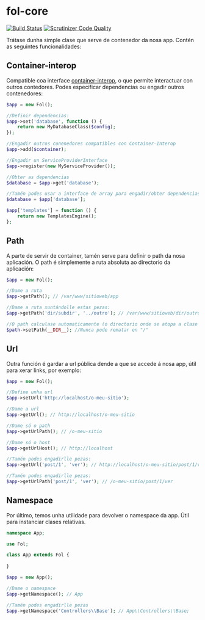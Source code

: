 # fol-core

[![Build Status](https://travis-ci.org/fol-project/core.svg?branch=master)](https://travis-ci.org/fol-project/core)
[![Scrutinizer Code Quality](https://scrutinizer-ci.com/g/fol-project/core/badges/quality-score.png?b=master)](https://scrutinizer-ci.com/g/fol-project/core/?branch=master)

Trátase dunha simple clase que serve de contenedor da nosa app. Contén as seguintes funcionalidades:

## Container-interop

Compatible coa interface [container-interop](https://github.com/container-interop/container-interop), o que permite interactuar con outros contedores. Podes especificar dependencias ou engadir outros contenedores:

```php
$app = new Fol();

//Definir dependencias:
$app->set('database', function () {
    return new MyDatabaseClass($config);
});

//Engadir outros conenedores compatibles con Container-Interop
$app->add($container);

//Engadir un ServiceProviderInterface
$app->register(new MyServiceProvider());

//Obter as dependencias
$database = $app->get('database');

//Tamén podes usar a interface de array para engadir/obter dependencias:
$database = $app['database'];

$app['templates'] = function () {
    return new TemplatesEngine();
};
```

## Path

A parte de servir de container, tamén serve para definir o path da nosa aplicación. O path é simplemente a ruta absoluta ao directorio da aplicación:

```php
$app = new Fol();

//Dame a ruta
$app->getPath(); // /var/www/sitioweb/app

//Dame a ruta xuntándolle estas pezas:
$app->getPath('dir/subdir', '../outro'); // /var/www/sitioweb/dir/outro

//O path calculase automaticamente (o directorio onde se atopa a clase instanciada) pero podes cambialo:
$path->setPath(__DIR__); //Nunca pode rematar en "/"
```

## Url

Outra función é gardar a url pública dende a que se accede á nosa app, útil para xerar links, por exemplo:

```php
$app = new Fol();

//Define unha url
$app->setUrl('http://localhost/o-meu-sitio');

//Dame a url
$app->getUrl(); // http://localhost/o-meu-sitio

//Dame só o path
$app->getUrlPath(); // /o-meu-sitio

//Dame só o host
$app->getUrlHost(); // http://localhost

//Tamén podes engadirlle pezas:
$app->getUrl('post/1', 'ver'); // http://localhost/o-meu-sitio/post/1/ver

//Tamén podes engadirlle pezas:
$app->getUrlPath('post/1', 'ver'); // /o-meu-sitio/post/1/ver
```

## Namespace

Por último, temos unha utilidade para devolver o namespace da app. Útil para instanciar clases relativas.

```php
namespace App;

use Fol;

class App extends Fol {
    
}

$app = new App();

//Dame o namespace
$app->getNamespace(); // App

//Tamén podes engadirlle pezas
$app->getNamespace('Controllers\\Base'); // App\\Controllers\\Base;
```